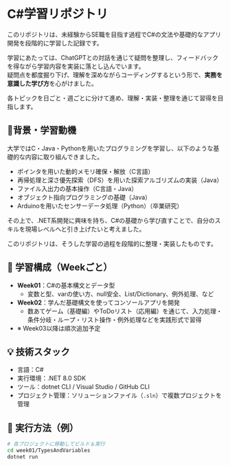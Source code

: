 # C#学習リポジトリ

このリポジトリは、未経験からSE職を目指す過程でC#の文法や基礎的なアプリ開発を段階的に学習した記録です。

学習にあたっては、ChatGPTとの対話を通じて疑問を整理し、フィードバックを得ながら学習内容を実装に落とし込んでいます。  
疑問点を都度掘り下げ、理解を深めながらコーディングするという形で、**実務を意識した学び方**を心がけました。

各トピックを日ごと・週ごとに分けて進め、理解・実装・整理を通じて習得を目指します。

## 📘背景・学習動機

大学ではC・Java・Pythonを用いたプログラミングを学習し、以下のような基礎的な内容に取り組んできました。

- ポインタを用いた動的メモリ確保・解放（C言語）
- 再帰処理と深さ優先探索（DFS）を用いた探索アルゴリズムの実装（Java）
- ファイル入出力の基本操作（C言語・Java）
- オブジェクト指向プログラミングの基礎（Java）
- Arduinoを用いたセンサーデータ処理（Python）（卒業研究）

その上で、.NET系開発に興味を持ち、C#の基礎から学び直すことで、自分のスキルを現場レベルへと引き上げたいと考えました。

このリポジトリは、そうした学習の過程を段階的に整理・実装したものです。

## 📅 学習構成（Weekごと）

- **Week01**：C#の基本構文とデータ型
  - 変数と型、varの使い方、null安全、List/Dictionary、例外処理、など
- **Week02**：学んだ基礎構文を使ってコンソールアプリを開発
  - 数あてゲーム（基礎編）やToDoリスト（応用編）を通じて、入力処理・条件分岐・ループ・リスト操作・例外処理などを実践形式で習得
- ※ Week03以降は順次追加予定

## 💡 技術スタック

- 言語：C#
- 実行環境：.NET 8.0 SDK
- ツール：dotnet CLI / Visual Studio / GitHub CLI
- プロジェクト管理：ソリューションファイル（`.sln`）で複数プロジェクトを管理

## 🚀 実行方法（例）

```bash
# 各プロジェクトに移動してビルド＆実行
cd week01/TypesAndVariables
dotnet run
```

